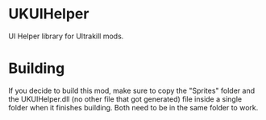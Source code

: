 # UKUIHelper
UI Helper library for Ultrakill mods.

# Building
If you decide to build this mod, make sure to copy the "Sprites" folder and the UKUIHelper.dll (no other file that got generated) file inside a single folder when it finishes building. Both need to be in the same folder to work.